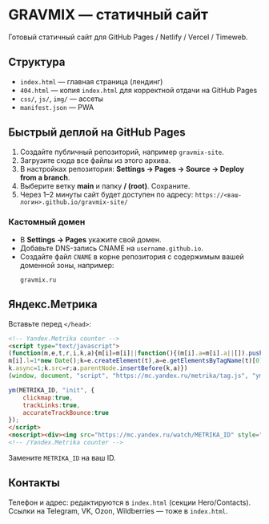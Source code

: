 
# GRAVMIX — статичный сайт

Готовый статичный сайт для GitHub Pages / Netlify / Vercel / Timeweb.

## Структура
- `index.html` — главная страница (лендинг)
- `404.html` — копия `index.html` для корректной отдачи на GitHub Pages
- `css/`, `js/`, `img/` — ассеты
- `manifest.json` — PWA

## Быстрый деплой на GitHub Pages
1. Создайте публичный репозиторий, например `gravmix-site`.
2. Загрузите сюда все файлы из этого архива.
3. В настройках репозитория: **Settings → Pages → Source → Deploy from a branch**.
4. Выберите ветку **main** и папку **/ (root)**. Сохраните.
5. Через 1–2 минуты сайт будет доступен по адресу:
   `https://<ваш-логин>.github.io/gravmix-site/`

### Кастомный домен
- В **Settings → Pages** укажите свой домен.
- Добавьте DNS-запись CNAME на `username.github.io`.
- Создайте файл `CNAME` в корне репозитория с содержимым вашей доменной зоны, например:
  ```
  gravmix.ru
  ```

## Яндекс.Метрика
Вставьте перед `</head>`:
```html
<!-- Yandex.Metrika counter -->
<script type="text/javascript">
(function(m,e,t,r,i,k,a){m[i]=m[i]||function(){(m[i].a=m[i].a||[]).push(arguments)};
m[i].l=1*new Date();k=e.createElement(t),a=e.getElementsByTagName(t)[0];
k.async=1;k.src=r;a.parentNode.insertBefore(k,a)})
(window, document, "script", "https://mc.yandex.ru/metrika/tag.js", "ym");

ym(METRIKA_ID, "init", {
    clickmap:true,
    trackLinks:true,
    accurateTrackBounce:true
});
</script>
<noscript><div><img src="https://mc.yandex.ru/watch/METRIKA_ID" style="position:absolute; left:-9999px;" alt="" /></div></noscript>
<!-- /Yandex.Metrika counter -->
```
Замените `METRIKA_ID` на ваш ID.

## Контакты
Телефон и адрес: редактируются в `index.html` (секции Hero/Contacts).
Ссылки на Telegram, VK, Ozon, Wildberries — тоже в `index.html`.
```

